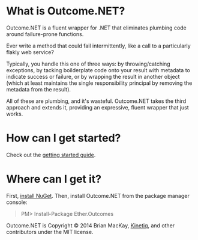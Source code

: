 What is Outcome.NET?
==============

Outcome.NET is a fluent wrapper for .NET that eliminates plumbing code around failure-prone functions.

Ever write a method that could fail intermittently, like a call to a particularly flakly web service?

Typically, you handle this one of three ways: by throwing/catching exceptions, by tacking boilderplate code onto your result with metadata to indicate success or failure, or by wrapping the result in another object (which at least maintains the single responsibility principal by removing the metadata from the result). 

All of these are plumbing, and it's wasteful. Outcome.NET takes the third approach and extends it, providing an expressive, fluent wrapper that just works.

How can I get started?
==============

Check out the <a href="https://github.com/kinetiq/Ether.Outcomes/wiki/Getting-started">getting started guide</a>.


Where can I get it?
==============

First, <a href="http://docs.nuget.org/docs/start-here/installing-nuget">install NuGet</a>. Then, install Outcome.NET from the package manager console:

>PM> Install-Package Ether.Outcomes

Outcome.NET is Copyright © 2014 Brian MacKay, <a href="getkinetiq.com">Kinetiq</a>, and other contributors under the MIT license.
